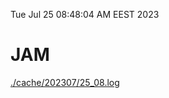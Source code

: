 Tue Jul 25 08:48:04 AM EEST 2023
# JAM
<a href='./cache/202307/25_08.log'>./cache/202307/25_08.log</a>
